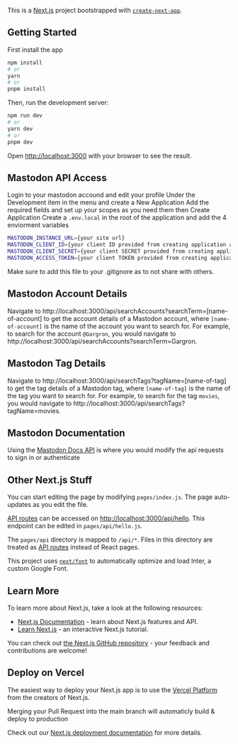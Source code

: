 This is a [Next.js](https://nextjs.org/) project bootstrapped with [`create-next-app`](https://github.com/vercel/next.js/tree/canary/packages/create-next-app).

## Getting Started

First install the app

```bash
npm install
# or
yarn
# or
pnpm install
```

Then, run the development server:

```bash
npm run dev
# or
yarn dev
# or
pnpm dev
```

Open [http://localhost:3000](http://localhost:3000) with your browser to see the result.

## Mastodon API Access

Login to your mastodon accound and edit your profile
Under the Development item in the menu and create a New Application
Add the required fields and set up your scopes as you need them then Create Application
Create a `.env.local` in the root of the application and add the 4 enviorment variables

```bash
MASTODON_INSTANCE_URL={your site url}
MASTODON_CLIENT_ID={your client ID provided from creating application above}
MASTODON_CLIENT_SECRET={your client SECRET provided from creating application above}
MASTODON_ACCESS_TOKEN={your client TOKEN provided from creating application above}
```

Make sure to add this file to your .gitignore as to not share with others.

## Mastodon Account Details

Navigate to http://localhost:3000/api/searchAccounts?searchTerm=[name-of-account] to get the account details of a Mastodon account, where `[name-of-account]` is the name of the account you want to search for. For example, to search for the account `@Gargron`, you would navigate to http://localhost:3000/api/searchAccounts?searchTerm=Gargron.

## Mastodon Tag Details

Navigate to http://localhost:3000/api/searchTags?tagName=[name-of-tag] to get the tag details of a Mastodon tag, where `[name-of-tag]` is the name of the tag you want to search for. For example, to search for the tag `movies`, you would navigate to http://localhost:3000/api/searchTags?tagName=movies.

## Mastodon Documentation

Using the [Mastodon Docs API](https://docs.joinmastodon.org/) is where you would modify the api requests to sign in or authenticate

## Other Next.js Stuff

You can start editing the page by modifying `pages/index.js`. The page auto-updates as you edit the file.

[API routes](https://nextjs.org/docs/api-routes/introduction) can be accessed on [http://localhost:3000/api/hello](http://localhost:3000/api/hello). This endpoint can be edited in `pages/api/hello.js`.

The `pages/api` directory is mapped to `/api/*`. Files in this directory are treated as [API routes](https://nextjs.org/docs/api-routes/introduction) instead of React pages.

This project uses [`next/font`](https://nextjs.org/docs/basic-features/font-optimization) to automatically optimize and load Inter, a custom Google Font.

## Learn More

To learn more about Next.js, take a look at the following resources:

- [Next.js Documentation](https://nextjs.org/docs) - learn about Next.js features and API.
- [Learn Next.js](https://nextjs.org/learn) - an interactive Next.js tutorial.

You can check out [the Next.js GitHub repository](https://github.com/vercel/next.js/) - your feedback and contributions are welcome!

## Deploy on Vercel

The easiest way to deploy your Next.js app is to use the [Vercel Platform](https://vercel.com/new?utm_medium=default-template&filter=next.js&utm_source=create-next-app&utm_campaign=create-next-app-readme) from the creators of Next.js.

Merging your Pull Request into the main branch will automaticly build & deploy to production

Check out our [Next.js deployment documentation](https://nextjs.org/docs/deployment) for more details.
